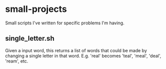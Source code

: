 # small-projects
Small scripts I've written for specific problems I'm having.


## single_letter.sh
Given a input word, this returns a list of words that could be made by changing a single letter in that word. E.g. 'real' becomes 'teal', 'meal', 'deal', 'ream', etc.
